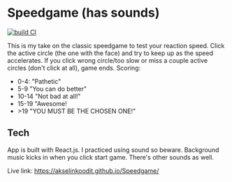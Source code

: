 # Speedgame (has sounds)

[![build CI](https://github.com/AkselinKoodit/Speedgame/actions/workflows/main.yml/badge.svg)](https://github.com/AkselinKoodit/Speedgame/actions/workflows/main.yml)

This is my take on the classic speedgame to test your reaction speed. Click the active circle (the one with the face) and try to keep up as the speed accelerates. If you click wrong circle/too slow or miss a couple active circles (don't click at all), game ends. Scoring:
 - 0-4: "Pathetic"
 - 5-9 "You can do better"
 - 10-14 "Not bad at all!"
 - 15-19 "Awesome!
 - \>19 "YOU MUST BE THE CHOSEN ONE!"
 
 ## Tech
 
 App is built with React.js. I practiced using sound so beware. Background music kicks in when you click start game. There's other sounds as well.
 
 Live link: https://akselinkoodit.github.io/Speedgame/
